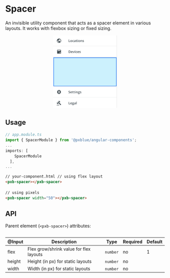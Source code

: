 # Spacer

An invisible utility component that acts as a spacer element in various layouts. It works with flexbox sizing or fixed sizing.

<div style="width: 100%; text-align:center">
    <img width="40%" alt="Spacer used in Drawer Body" src="./images/spacer.png"><br/>
</div>

## Usage

```typescript
// app.module.ts
import { SpacerModule } from '@pxblue/angular-components';
...
imports: [
    SpacerModule
  ],
...
```

```html
// your-component.html // using flex layout
<pxb-spacer></pxb-spacer>

// using pixels
<pxb-spacer width="50"></pxb-spacer>
```

## API

Parent element (`<pxb-spacer>`) attributes:

<div style="overflow: auto;">

| @Input | Description                             | Type     | Required | Default |
| ------ | --------------------------------------- | -------- | -------- | ------- |
| flex   | Flex grow/shrink value for flex layouts | `number` | no       | 1       |
| height | Height (in px) for static layouts       | `number` | no       |         |
| width  | Width (in px) for static layouts        | `number` | no       |         |

</div>
